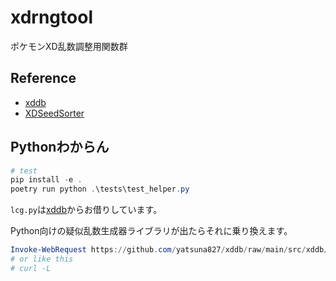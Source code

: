 # xdrngtool

ポケモンXD乱数調整用関数群

## Reference

- [xddb](https://github.com/yatsuna827/xddb)
- [XDSeedSorter](https://github.com/mukai1011/XDSeedSorter)

## Pythonわからん

```powershell
# test
pip install -e .
poetry run python .\tests\test_helper.py
```

`lcg.py`は[xddb](https://github.com/yatsuna827/xddb)からお借りしています。

Python向けの疑似乱数生成器ライブラリが出たらそれに乗り換えます。

```powershell
Invoke-WebRequest https://github.com/yatsuna827/xddb/raw/main/src/xddb/lcg.py -o .\xdrngtool\lcg.py
# or like this
# curl -L
```
